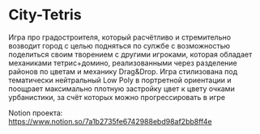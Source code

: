# City-Tetris

Игра про градостроителя, который расчётливо и стремительно возводит город с целью подняться по сулжбе с возможностью поделиться своим творением с другими игроками, которая обладает механиками тетрис+домино, реализованными через разделение районов по цветам и механику Drag&Drop. Игра стилизована под тематически нейтральный Low Poly в портретной ориентации и поощрает максимально плотную застройку цвет к цвету очками урбанистики, за счёт которых можно прогрессировать в игре

Notion проекта: https://www.notion.so/7a1b2735fe6742988ebd98af2bb8ff4e
